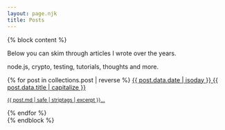```yaml
---
layout: page.njk
title: Posts
---
```


{% block content %}

Below you can skim through articles I wrote over the years.

node.js, crypto, testing, tutorials, thoughts and more.

<div class="posts flex flex-wrap searchable">
{% for post in collections.post | reverse %}
  <a href="{{ post.url }}" class="post-item flex-item" {% if post.data.image %}lazy="{{post.data.image}}"{% endif %}>
    <time datetime="{{ post.data.date | isoday }}" class="post-date bg-white">{{ post.data.date | isoday }}</time>
    <span class="post-link bg-white">{{ post.data.title | capitalize }}</span>
    <p class="excerpt">
      <small class="bg-white">{{ post.md | safe | striptags | excerpt }}...</small>
    </p>
  </a>
{% endfor %}
</div>
{% endblock %}